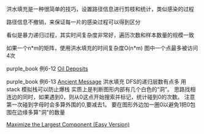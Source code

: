 洪水填充是一种很简单的技巧，设置路径信息进行剪枝和统计，类似感染的过程

路径信息不撤销，来保证每一片的感染过程可以得到区分

看似是暴力递归过程，其实时间复杂度非常好，遍历次数和样本数量的规模一致

如果一个n\*m的矩阵，使用洪水填充的时间复杂度O(n\*m)
图中一个点最多被访问4次

purple_book 例6-12 [Oil Deposits](https://vjudge.net/problem/UVA-572)

purple_book 例6-13 [Ancient Message](https://vjudge.net/problem/UVA-1103)
洪水填充
DFS的递归层数有点多
用stack 模拟栈可以防止爆栈
实质上是判断图形内部有几个白色的“洞”。
思路找相连边的同时，如果遇到0，则从0这点开始搜索并标记，统计碰到0的次数。
注意第一次碰到字母时会多算外围的0,要减去1。
要在图形外边加一圈0以避免1把0包围在边缘多算"洞"的数量

[Maximize the Largest Component (Easy Version)](https://codeforces.com/contest/1985/problem/H1)
